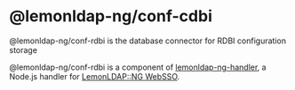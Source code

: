 # @lemonldap-ng/conf-cdbi

@lemonldap-ng/conf-rdbi is the database connector for RDBI configuration storage

@lemonldap-ng/conf-rdbi is a component of [lemonldap-ng-handler](https://www.npmjs.com/package/lemonldap-ng-handler),
a Node.js handler for [LemonLDAP::NG WebSSO](https://lemonldap-ng.org).
